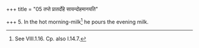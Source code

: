+++
title = "05 तप्ते प्रातर्दोहे सायन्दोहमानयति"

+++
5. In the hot morning-milk[^1] he pours the evening milk.  

[^1]: See VIII.1.16. Cp. also I.14.7. 
